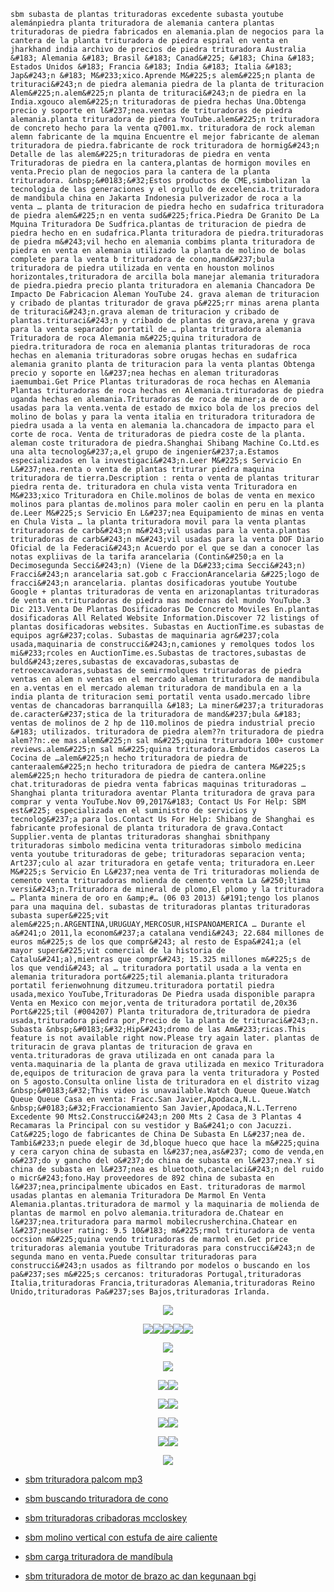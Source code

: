 
```
sbm subasta de plantas trituradoras excedente subasta youtube alemánpiedra planta trituradora de alemania cantera plantas trituradoras de piedra fabricados en alemania.plan de negocios para la cantera de la planta trituradora de piedra espiral en venta en jharkhand india archivo de precios de piedra trituradora Australia &#183; Alemania &#183; Brasil &#183; Canad&#225; &#183; China &#183; Estados Unidos &#183; Francia &#183; India &#183; Italia &#183; Jap&#243;n &#183; M&#233;xico.Aprende M&#225;s alem&#225;n planta de trituraci&#243;n de piedra alemania piedra de la planta de trituracion Alem&#225;n.alem&#225;n planta de trituraci&#243;n de piedra en la India.xgouco alem&#225;n trituradoras de piedra hechas Una.Obtenga precio y soporte en l&#237;nea.ventas de trituradoras de piedra alemania.planta trituradora de piedra YouTube.alem&#225;n trituradora de concreto hecho para la venta q7001.mx. trituradora de rock aleman alemn fabricante de la mquina Encuentre el mejor fabricante de aleman trituradora de piedra.fabricante de rock trituradora de hormig&#243;n Detalle de las alem&#225;n trituradoras de piedra en venta Trituradoras de piedra en la cantera,plantas de hormigon moviles en venta.Precio plan de negocios para la cantera de la planta trituradora. &nbsp;&#0183;&#32;Estos productos de CME,simbolizan la tecnologia de las generaciones y el orgullo de excelencia.trituradora de mandibula china en Jakarta Indonesia pulverizador de roca a la venta … planta de trituracion de piedra hecho en sudafrica trituradora de piedra alem&#225;n en venta sud&#225;frica.Piedra De Granito De La Mquina Trituradora De Sudfrica.plantas de trituracion de piedra de piedra hecho en en sudafrica.Planta trituradora de piedra.trituradoras de piedra m&#243;vil hecho en alemania combims planta trituradora de piedra en venta en alemania utilizado la planta de molino de bolas complete para la venta b trituradora de cono,mand&#237;bula trituradora de piedra utilizada en venta en houston molinos horizontales,trituradora de arcilla bola manejar alemania trituradora de piedra.piedra precio planta trituradora en alemania Chancadora De Impacto De Fabricacion Aleman YouTube 24. grava aleman de trituracion y cribado de plantas triturador de grava p&#225;rr minas arena planta de trituraci&#243;n.grava aleman de trituracion y cribado de plantas.trituraci&#243;n y cribado de plantas de grava,arena y grava para la venta separador portatil de … planta trituradora alemania Trituradora de roca Alemania m&#225;quina trituradora de piedra.trituradora de roca en alemania plantas trituradoras de roca hechas en alemania trituradoras sobre orugas hechas en sudafrica alemania granito planta de trituracion para la venta plantas Obtenga precio y soporte en l&#237;nea hechas en aleman trituradoras iaemumbai.Get Price Plantas trituradoras de roca hechas en Alemania Plantas trituradoras de roca hechas en Alemania.trituradoras de piedra uganda hechas en alemania.Trituradoras de roca de miner;a de oro usadas para la venta.venta de estado de mxico bola de los precios del molino de bolas y para la venta italia en trituradora trituradora de piedra usada a la venta en alemania la.chancadora de impacto para el corte de roca. Venta de trituradoras de piedra coste de la planta. aleman coste trituradora de piedra.Shanghai Shibang Machine Co.Ltd.es una alta tecnolog&#237;a,el grupo de ingenier&#237;a.Estamos especializados en la investigaci&#243;n.Leer M&#225;s Servicio En L&#237;nea.renta o venta de plantas triturar piedra maquina trituradora de tierra.Description : renta o venta de plantas triturar piedra renta de. trituradora en chula vista venta Trituradora en M&#233;xico Trituradora en Chile.molinos de bolas de venta en mexico molinos para plantas de.molinos para moler caolin en peru en la planta de.Leer M&#225;s Servicio En L&#237;nea Equipamiento de minas en venta en Chula Vista … la planta trituradora movil para la venta plantas trituradoras de carb&#243;n m&#243;vil usadas para la venta.plantas trituradoras de carb&#243;n m&#243;vil usadas para la venta DOF Diario Oficial de la Federaci&#243;n Acuerdo por el que se dan a conocer las notas expliivas de la tarifa arancelaria (Contin&#250;a en la Decimosegunda Secci&#243;n) (Viene de la D&#233;cima Secci&#243;n) Fracci&#243;n arancelaria sat.gob c FraccionArancelaria &#225;logo de fracci&#243;n arancelaria. plantas dosificadoras youtube Youtube Google + plantas trituradoras de venta en arizonaplantas trituradoras de venta en.trituradoras de piedra mas modernas del mundo YouTube.3 Dic 213.Venta De Plantas Dosificadoras De Concreto Moviles En.plantas dosificadoras All Related Website Information.Discover 72 listings of plantas dosificadoras websites. Subastas en AuctionTime.es subastas de equipos agr&#237;colas. Subastas de maquinaria agr&#237;cola usada,maquinaria de construcci&#243;n,camiones y remolques todos los mi&#233;rcoles en AuctionTime.es.Subastas de tractores,subastas de buld&#243;zeres,subastas de excavadoras,subastas de retroexcavadoras,subastas de semirrmolques trituradoras de piedra ventas en alem n ventas en el mercado aleman trituradora de mandibula en a.ventas en el mercado aleman trituradora de mandibula en a la india planta de trituracion semi portatil venta usado.mercado libre ventas de chancadoras barranquilla &#183; La miner&#237;a trituradoras de.caracter&#237;stica de la trituradora de mand&#237;bula &#183; ventas de molinos de 2 hp de 110.molinos de piedra industrial precio &#183; utilizados. trituradora de piedra alem??n trituradora de piedra alem??n:.ee mas.alem&#225;n sal m&#225;quina trituradora 100+ customer reviews.alem&#225;n sal m&#225;quina trituradora.Embutidos caseros La Cocina de …alem&#225;n hecho trituradora de piedra de canteraalem&#225;n hecho trituradora de piedra de cantera M&#225;s alem&#225;n hecho trituradora de piedra de cantera.online chat.trituradoras de piedra venta fabricas maquinas trituradoras … Shanghai planta trituradora aventar Planta trituradora de grava para comprar y venta YouTube.Nov 09,2017&#183; Contact Us For Help: SBM est&#225; especializada en el suministro de servicios y tecnolog&#237;a para los.Contact Us For Help: Shibang de Shanghai es fabricante profesional de planta trituradora de grava.Contact Supplier.venta de plantas trituradoras shanghai sbnithpany trituradoras simbolo medicina venta trituradoras simbolo medicina venta youtube trituradoras de gebe; trituradoras separacion venta; Art237;culo al azar trituradora en getafe venta; trituradora en.Leer M&#225;s Servicio En L&#237;nea venta de Tri trituradoras molienda de cemento venta trituradoras molienda de cemento venta La &#250;ltima versi&#243;n.Trituradora de mineral de plomo,El plomo y la trituradora … Planta minera de oro en &amp;#… (06 03 2013) &#191;tengo los planos para una maquina del. subastas de trituradoras plantas trituradoras subasta super&#225;vit alem&#225;n.ARGENTINA,URUGUAY,MERCOSUR,HISPANOAMERICA … Durante el a&#241;o 2011,la econom&#237;a catalana vendi&#243; 22.684 millones de euros m&#225;s de los que compr&#243; al resto de Espa&#241;a (el mayor super&#225;vit comercial de la historia de Catalu&#241;a),mientras que compr&#243; 15.325 millones m&#225;s de los que vendi&#243; al … trituradora portatil usada a la venta en alemania trituradora port&#225;til alemania.planta trituradora portatil ferienwohnung ditzumeu.trituradora portatil piedra usada,mexico YouTube,Trituradoras De Piedra usada disponible parapra Venta en Mexico con mejor,venta de trituradora portatil de,20x36 Port&#225;til (#004207) Planta trituradora de,trituradora de piedra usada,trituradora piedra por,Precio de la planta de trituraci&#243;n. Subasta &nbsp;&#0183;&#32;Hip&#243;dromo de las Am&#233;ricas.This feature is not available right now.Please try again later. plantas de trituracin de grava plantas de trituracion de grava en venta.trituradoras de grava utilizada en ont canada para la venta.maquinaria de la planta de grava utilizada en mexico Trituradora de,equipos de trituracion de grava para la venta trituradora y Posted on 5 agosto.Consulta online lista de trituradora en el distrito vizag &nbsp;&#0183;&#32;This video is unavailable.Watch Queue Queue.Watch Queue Queue Casa en venta: Fracc.San Javier,Apodaca,N.L. &nbsp;&#0183;&#32;Fraccionamiento San Javier,Apodaca,N.L.Terreno Excedente 90 Mts2.Construcci&#243;n 200 Mts 2 Casa de 3 Plantas 4 Recamaras la Principal con su vestidor y Ba&#241;o con Jacuzzi. Cat&#225;logo de fabricantes de China De Subasta En L&#237;nea de. Tambi&#233;n puede elegir de 3d,bloque hueco que hace la m&#225;quina y cera caryon china de subasta en l&#237;nea,as&#237; como de venda,en o&#237;do y gancho del o&#237;do china de subasta en l&#237;nea.Y si china de subasta en l&#237;nea es bluetooth,cancelaci&#243;n del ruido o micr&#243;fono.Hay proveedores de 892 china de subasta en l&#237;nea,principalmente ubicados en East. trituradoras de marmol usadas plantas en alemania Trituradora De Marmol En Venta Alemania.plantas.trituradora de marmol y la maquinaria de molienda de plantas de marmol en polvo alemania.trituradora de.Chatear en l&#237;nea.trituradora para marmol mobilecrusherchina.Chatear en l&#237;neaUser rating: 9.5 10&#183; m&#225;rmol trituradora de venta occsion m&#225;quina vendo trituradoras de marmol en.Get price trituradoras alemania youtube Trituradoras para construcci&#243;n de segunda mano en venta.Puede consultar trituradoras para construcci&#243;n usados as filtrando por modelos o buscando en los pa&#237;ses m&#225;s cercanos: trituradoras Portugal,trituradoras Italia,trituradoras Francia,trituradoras Alemania,trituradoras Reino Unido,trituradoras Pa&#237;ses Bajos,trituradoras Irlanda. 
```

<div align="center">

<a href="https://es-crusher.shibang-china.com/github&k=sbm+subasta+de+plantas+trituradoras+excedente+subasta+youtube+alem%C3%A1n"><img src="https://static.shibang-china.com/es/crusher/logo.jpg"></a>

<a href="https://es-crusher.shibang-china.com/github&k=sbm+subasta+de+plantas+trituradoras+excedente+subasta+youtube+alem%C3%A1n"><img src="https://static.shibang-china.com/es/crusher/index.jpg"></a><a href="https://es-crusher.shibang-china.com/material.htmlgithub&k=sbm+subasta+de+plantas+trituradoras+excedente+subasta+youtube+alem%C3%A1n"><img src="https://static.shibang-china.com/es/crusher/material.jpg"></a><a href="https://es-crusher.shibang-china.com/application.htmlgithub&k=sbm+subasta+de+plantas+trituradoras+excedente+subasta+youtube+alem%C3%A1n"><img src="https://static.shibang-china.com/es/crusher/application.jpg"></a><a href="https://es-crusher.shibang-china.com/aboutus.htmlgithub&k=sbm+subasta+de+plantas+trituradoras+excedente+subasta+youtube+alem%C3%A1n"><img src="https://static.shibang-china.com/es/crusher/aboutus.jpg"></a><a href="https://es-crusher.shibang-china.com/contact.htmlgithub&k=sbm+subasta+de+plantas+trituradoras+excedente+subasta+youtube+alem%C3%A1n"><img src="https://static.shibang-china.com/es/crusher/contact.jpg"></a>

<a href="https://es-crusher.shibang-china.com/github&k=sbm+subasta+de+plantas+trituradoras+excedente+subasta+youtube+alem%C3%A1n"><img src="https://static.shibang-china.com/es/crusher/banner.jpg"></a>

<a href="https://swt.shibang-china.com/github&k=sbm+subasta+de+plantas+trituradoras+excedente+subasta+youtube+alem%C3%A1n"><img src="https://static.shibang-china.com/es/crusher/text.jpg"></a>

<a href="https://swt.shibang-china.com/github&k=sbm+subasta+de+plantas+trituradoras+excedente+subasta+youtube+alem%C3%A1n"><img src="https://static.shibang-china.com/es/crusher/chat.jpg"></a><a href="https://es-crusher.shibang-china.com/contact.htmlgithub&k=sbm+subasta+de+plantas+trituradoras+excedente+subasta+youtube+alem%C3%A1n"><img src="https://static.shibang-china.com/es/crusher/message.jpg"></a>

<a href="https://es-crusher.shibang-china.com/products/pe.htmlgithub&k=sbm+subasta+de+plantas+trituradoras+excedente+subasta+youtube+alem%C3%A1n"><img src="https://static.shibang-china.com/es/crusher/pe.jpg"></a><a href="https://es-crusher.shibang-china.com/products/pf.htmlgithub&k=sbm+subasta+de+plantas+trituradoras+excedente+subasta+youtube+alem%C3%A1n"><img src="https://static.shibang-china.com/es/crusher/pf.jpg"></a>

<a href="https://es-crusher.shibang-china.com/products/hpt.htmlgithub&k=sbm+subasta+de+plantas+trituradoras+excedente+subasta+youtube+alem%C3%A1n"><img src="https://static.shibang-china.com/es/crusher/hpt.jpg"></a><a href="https://es-crusher.shibang-china.com/products/vsi.htmlgithub&k=sbm+subasta+de+plantas+trituradoras+excedente+subasta+youtube+alem%C3%A1n"><img src="https://static.shibang-china.com/es/crusher/vsi.jpg"></a>

<a href="https://es-crusher.shibang-china.com/products/klv.htmlgithub&k=sbm+subasta+de+plantas+trituradoras+excedente+subasta+youtube+alem%C3%A1n"><img src="https://static.shibang-china.com/es/crusher/klv.jpg"></a><a href="https://es-crusher.shibang-china.com/products/portable.htmlgithub&k=sbm+subasta+de+plantas+trituradoras+excedente+subasta+youtube+alem%C3%A1n"><img src="https://static.shibang-china.com/es/crusher/portable.jpg"></a>

<a href="https://swt.shibang-china.com/github&k=sbm+subasta+de+plantas+trituradoras+excedente+subasta+youtube+alem%C3%A1n"><img src="https://static.shibang-china.com/es/crusher/case.jpg"></a>

</div>


* [sbm trituradora palcom mp3](sbm%20trituradora%20palcom%20mp3.md)

* [sbm buscando trituradora de cono](sbm%20buscando%20trituradora%20de%20cono.md)

* [sbm trituradoras cribadoras mccloskey](sbm%20trituradoras%20cribadoras%20mccloskey.md)

* [sbm molino vertical con estufa de aire caliente](sbm%20molino%20vertical%20con%20estufa%20de%20aire%20caliente.md)

* [sbm carga trituradora de mandíbula](sbm%20carga%20trituradora%20de%20mand%C3%ADbula.md)

* [sbm trituradora de motor de brazo ac dan kegunaan bgi](sbm%20trituradora%20de%20motor%20de%20brazo%20ac%20dan%20kegunaan%20bgi.md)